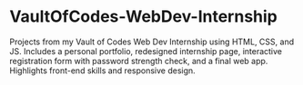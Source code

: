 # VaultOfCodes-WebDev-Internship
Projects from my Vault of Codes Web Dev Internship using HTML, CSS, and JS. Includes a personal portfolio, redesigned internship page, interactive registration form with password strength check, and a final web app. Highlights front-end skills and responsive design.
